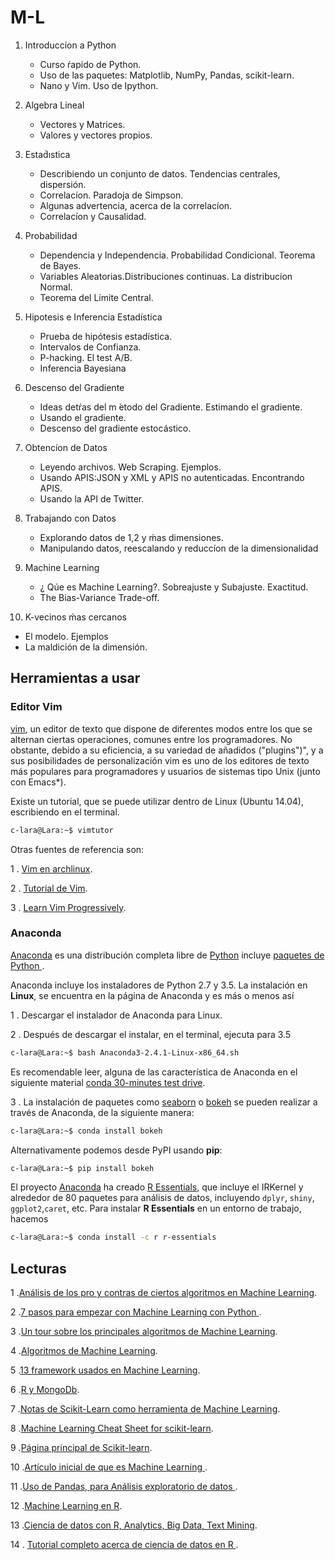 # M-L

1. Introduccíon a Python
   * Curso ŕapido de Python.
   * Uso de las paquetes: Matplotlib, NumPy, Pandas, scikit-learn.
   * Nano y Vim. Uso de Ipython.

2. Algebra Lineal
   * Vectores y Matrices.
   * Valores y vectores propios.

3. Estad́ıstica
   * Describiendo un conjunto de datos. Tendencias centrales, dispersión.
   * Correlacíon. Paradoja de Simpson.
   * Algunas advertencia, acerca de la correlacíon.
   * Correlacíon y Causalidad.
   
4. Probabilidad
   * Dependencia y Independencia. Probabilidad Condicional. Teorema de Bayes.
   * Variables Aleatorias.Distribuciones continuas. La distribucion Normal.  
   * Teorema del Límite Central.

5. Hipotesis e Inferencia  Estadística
   * Prueba de hipótesis estadística.
   * Intervalos de Confianza.
   * P-hacking. El test A/B.
   * Inferencia Bayesiana
   
6. Descenso del Gradiente
   * Ideas detŕas del m ́etodo del Gradiente. Estimando el gradiente.
   * Usando el gradiente.
   * Descenso del gradiente estocástico.
   
7. Obtencíon de Datos
   * Leyendo archivos. Web Scraping. Ejemplos.
   * Usando APIS:JSON y XML y APIS no autenticadas. Encontrando APIS.
   * Usando la API de Twitter.
   
8. Trabajando con Datos
   * Explorando datos de 1,2 y ḿas dimensiones.
   * Manipulando datos, reescalando y reduccíon de la dimensionalidad
   
9. Machine Learning
   * ¿ Qúe es Machine Learning?. Sobreajuste y Subajuste. Exactitud.
   * The Bias-Variance Trade-off.

10. K-vecinos ḿas cercanos
   * El modelo. Ejemplos
   * La maldición de la dimensión.

## Herramientas a  usar 

### Editor Vim

[vim](http://www.vim.org/), un editor de texto que dispone de diferentes modos entre los que se alternan ciertas operaciones, comunes entre los programadores. No obstante, debido a su eficiencia, a su variedad de añadidos ("plugins")", y a sus posibilidades de personalización vim es uno de los editores de texto más populares para programadores y usuarios de sistemas tipo Unix (junto con Emacs*).

Existe un tutorial, que se puede utilizar dentro de Linux (Ubuntu 14.04), escribiendo en el terminal.

```bash
c-lara@Lara:~$ vimtutor
```

Otras fuentes de referencia son:

1 . [Vim en archlinux](https://wiki.archlinux.org/index.php/Vim_%28Espa%C3%B1ol%29).

2 . [Tutorial de Vim](http://www.sromero.org/wiki/linux/aplicaciones/manual_vim).

3 . [Learn Vim Progressively](http://yannesposito.com/Scratch/en/blog/Learn-Vim-Progressively/).

### Anaconda 

[Anaconda](https://www.continuum.io/downloads) es una distribución completa  libre de [Python](https://www.python.org/) incluye [paquetes de Python ](http://docs.continuum.io/anaconda/pkg-docs).

Anaconda incluye los instaladores de Python 2.7 y 3.5.  La instalación en **Linux**, se encuentra en la página de Anaconda y es más o menos así

1 . Descargar el instalador de Anaconda para Linux.

2 . Después de descargar el instalar, en el terminal, ejecuta para 3.5

```bash
c-lara@Lara:~$ bash Anaconda3-2.4.1-Linux-x86_64.sh

```

Es recomendable leer, alguna de las característica de Anaconda en el siguiente material [conda 30-minutes test drive](http://conda.pydata.org/docs/test-drive.html).

3 . La instalación de paquetes como [seaborn](http://stanford.edu/~mwaskom/software/seaborn/) o [bokeh](http://bokeh.pydata.org/en/latest/) se pueden realizar a través de Anaconda, de la siguiente manera:



``` bash
c-lara@Lara:~$ conda install bokeh
```

Alternativamente podemos desde PyPI usando **pip**:

```bash
c-lara@Lara:~$ pip install bokeh
``` 

El proyecto [Anaconda](https://www.continuum.io/downloads) ha creado [R Essentials](http://anaconda.org/r/r-essentials), que incluye el IRKernel y alrededor de 80 paquetes para análisis de datos, incluyendo `dplyr`, `shiny`, `ggplot2`,`caret`, etc. Para instalar **R Essentials** en un entorno de trabajo, hacemos

```bash
c-lara@Lara:~$ conda install -c r r-essentials
``` 


## Lecturas
1 .[Análisis de los pro y contras de ciertos  algoritmos en Machine Learning](http://www.lauradhamilton.com/machine-learning-algorithm-cheat-sheet).

2 .[7 pasos para empezar con Machine Learning con Python ](http://www.kdnuggets.com/2015/11/seven-steps-machine-learning-python.html).

3 .[Un tour sobre los principales algoritmos de Machine Learning](http://machinelearningmastery.com/a-tour-of-machine-learning-algorithms/).

4 .[Algoritmos de Machine Learning](http://www.analyticsvidhya.com/blog/2015/08/common-machine-learning-algorithms/).

5 .[13 framework usados en Machine Learning](http://www.infoworld.com/article/3026262/data-science/13-frameworks-for-mastering-machine-learning.html).

6 .[R y MongoDb](https://gist.github.com/Btibert3/7751989).

7 .[Notas de Scikit-Learn como herramienta de Machine Learning](http://www.analyticsvidhya.com/blog/2015/01/scikit-learn-python-machine-learning-tool/).

8 .[Machine Learning Cheat Sheet for scikit-learn](http://peekaboo-vision.blogspot.pe/2013/01/machine-learning-cheat-sheet-for-scikit.html).

9 .[Página principal de Scikit-learn](http://scikit-learn.org/stable/index.html).

10 .[Artículo inicial de que es  Machine Learning  ](http://www.analyticsvidhya.com/blog/2015/06/machine-learning-basics/).

11 .[Uso de Pandas, para Análisis exploratorio de datos ](http://www.analyticsvidhya.com/blog/2014/08/baby-steps-python-performing-exploratory-analysis-python/).

12 .[Machine Learning en R](http://blog.datacamp.com/machine-learning-in-r/).

13 .[Ciencia de datos con R, Analytics, Big Data, Text Mining](http://togaware.com/onepager/).

14 . [Tutorial completo acerca de ciencia de datos en R ](http://www.analyticsvidhya.com/blog/2016/02/complete-tutorial-learn-data-science-scratch/).
